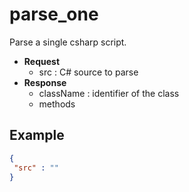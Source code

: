 parse_one
====
Parse a single csharp script.

* __Request__
  * src : C# source to parse 
* __Response__
  * className : identifier of the class
  * methods

Example
----
```json
{
 "src" : ""
}
```
